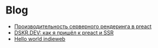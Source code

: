 # Blog

- [Производительность серверного рендеринга в preact](./2020-01-15/README.md)
- [DSKR.DEV: как я пришёл к preact и SSR](./2020-01-07/README.md)
- [Hello world indieweb](./2019-12-16/README.md)
